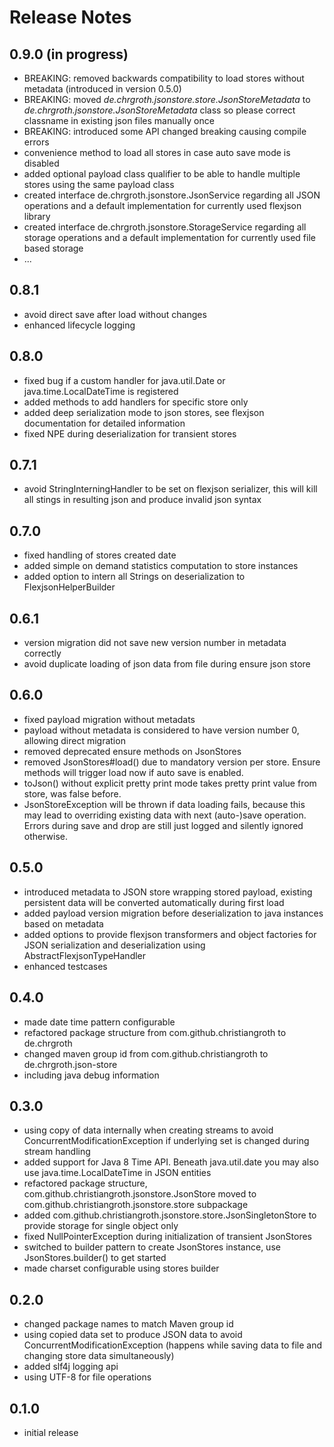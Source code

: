 Release Notes
=====================

0.9.0 (in progress)
-------------------
- BREAKING: removed backwards compatibility to load stores without metadata (introduced in version 0.5.0)
- BREAKING: moved *de.chrgroth.jsonstore.store.JsonStoreMetadata* to *de.chrgroth.jsonstore.JsonStoreMetadata* class so please correct classname in existing json files manually once
- BREAKING: introduced some API changed breaking causing compile errors
- convenience method to load all stores in case auto save mode is disabled
- added optional payload class qualifier to be able to handle multiple stores using the same payload class
- created interface de.chrgroth.jsonstore.JsonService regarding all JSON operations and a default implementation for currently used flexjson library
- created interface de.chrgroth.jsonstore.StorageService regarding all storage operations and a default implementation for currently used file based storage
- ...

0.8.1
-----
- avoid direct save after load without changes
- enhanced lifecycle logging

0.8.0
-----
- fixed bug if a custom handler for java.util.Date or java.time.LocalDateTime is registered
- added methods to add handlers for specific store only
- added deep serialization mode to json stores, see flexjson documentation for detailed information
- fixed NPE during deserialization for transient stores

0.7.1
-----
- avoid StringInterningHandler to be set on flexjson serializer, this will kill all stings in resulting json and produce invalid json syntax

0.7.0
-----
- fixed handling of stores created date
- added simple on demand statistics computation to store instances
- added option to intern all Strings on deserialization to FlexjsonHelperBuilder

0.6.1
-----
- version migration did not save new version number in metadata correctly
- avoid duplicate loading of json data from file during ensure json store
 
0.6.0
-----
- fixed payload migration without metadats
- payload without metadata is considered to have version number 0, allowing direct migration
- removed deprecated ensure methods on JsonStores
- removed JsonStores#load() due to mandatory version per store. Ensure methods will trigger load now if auto save is enabled.
- toJson() without explicit pretty print mode takes pretty print value from store, was false before.
- JsonStoreException will be thrown if data loading fails, because this may lead to overriding existing data with next (auto-)save operation. Errors during save and drop are still just logged and silently ignored otherwise. 

0.5.0
-----
- introduced metadata to JSON store wrapping stored payload, existing persistent data will be converted automatically during first load
- added payload version migration before deserialization to java instances based on metadata
- added options to provide flexjson transformers and object factories for JSON serialization and deserialization using AbstractFlexjsonTypeHandler
- enhanced testcases

0.4.0
-----
- made date time pattern configurable
- refactored package structure from com.github.christiangroth to de.chrgroth
- changed maven group id from com.github.christiangroth to de.chrgroth.json-store
- including java debug information

0.3.0
-----
- using copy of data internally when creating streams to avoid ConcurrentModificationException if underlying set is changed during stream handling
- added support for Java 8 Time API. Beneath java.util.date you may also use java.time.LocalDateTime in JSON entities
- refactored package structure, com.github.christiangroth.jsonstore.JsonStore moved to com.github.christiangroth.jsonstore.store subpackage
- added com.github.christiangroth.jsonstore.store.JsonSingletonStore to provide storage for single object only
- fixed NullPointerException during initialization of transient JsonStores
- switched to builder pattern to create JsonStores instance, use JsonStores.builder() to get started
- made charset configurable using stores builder

0.2.0
-----
- changed package names to match Maven group id
- using copied data set to produce JSON data to avoid ConcurrentModificationException (happens while saving data to file and changing store data simultaneously)
- added slf4j logging api
- using UTF-8 for file operations

0.1.0
-----
- initial release